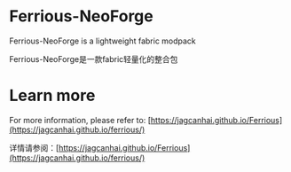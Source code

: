 # Ferrious-NeoForge
Ferrious-NeoForge is a lightweight fabric modpack

Ferrious-NeoForge是一款fabric轻量化的整合包

# Learn more
For more information, please refer to: [https://jagcanhai.github.io/Ferrious](https://jagcanhai.github.io/ferrious/)


详情请参阅：[https://jagcanhai.github.io/Ferrious](https://jagcanhai.github.io/ferrious/)
